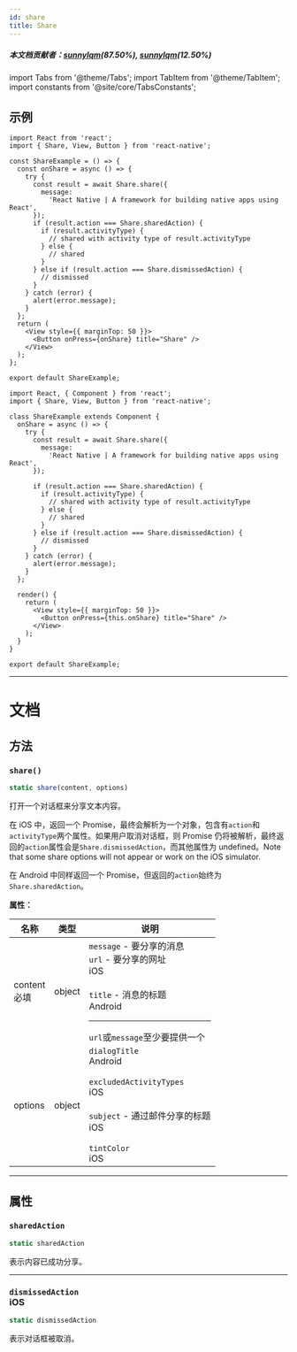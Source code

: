 ```yaml
---
id: share
title: Share
---
```


##### 本文档贡献者：[sunnylqm](https://github.com/search?q=sunnylqm&type=Users)(87.50%), [sunnylqm](https://github.com/search?q=sunnylqm&type=Users)(12.50%)

import Tabs from '@theme/Tabs'; import TabItem from '@theme/TabItem'; import constants from '@site/core/TabsConstants';

## 示例

<Tabs groupId="syntax" defaultValue={constants.defaultSyntax} values={constants.syntax}>
<TabItem value="functional">

```SnackPlayer name=Function%20Component%20Example&supportedPlatforms=ios,android
import React from 'react';
import { Share, View, Button } from 'react-native';

const ShareExample = () => {
  const onShare = async () => {
    try {
      const result = await Share.share({
        message:
          'React Native | A framework for building native apps using React',
      });
      if (result.action === Share.sharedAction) {
        if (result.activityType) {
          // shared with activity type of result.activityType
        } else {
          // shared
        }
      } else if (result.action === Share.dismissedAction) {
        // dismissed
      }
    } catch (error) {
      alert(error.message);
    }
  };
  return (
    <View style={{ marginTop: 50 }}>
      <Button onPress={onShare} title="Share" />
    </View>
  );
};

export default ShareExample;
```

</TabItem>
<TabItem value="classical">

```SnackPlayer name=Class%20Component%20Example&supportedPlatforms=ios,android
import React, { Component } from 'react';
import { Share, View, Button } from 'react-native';

class ShareExample extends Component {
  onShare = async () => {
    try {
      const result = await Share.share({
        message:
          'React Native | A framework for building native apps using React',
      });

      if (result.action === Share.sharedAction) {
        if (result.activityType) {
          // shared with activity type of result.activityType
        } else {
          // shared
        }
      } else if (result.action === Share.dismissedAction) {
        // dismissed
      }
    } catch (error) {
      alert(error.message);
    }
  };

  render() {
    return (
      <View style={{ marginTop: 50 }}>
        <Button onPress={this.onShare} title="Share" />
      </View>
    );
  }
}

export default ShareExample;
```

</TabItem>
</Tabs>

---

# 文档

## 方法

### `share()`

```jsx
static share(content, options)
```

打开一个对话框来分享文本内容。

在 iOS 中，返回一个 Promise，最终会解析为一个对象，包含有`action`和`activityType`两个属性。如果用户取消对话框，则 Promise 仍将被解析，最终返回的`action`属性会是`Share.dismissedAction`，而其他属性为 undefined。Note that some share options will not appear or work on the iOS simulator.

在 Android 中同样返回一个 Promise，但返回的`action`始终为`Share.sharedAction`。

**属性：**

| 名称                                                     | 类型   | 说明                                                                                                                                                                                                                                     |
| -------------------------------------------------------- | ------ | ---------------------------------------------------------------------------------------------------------------------------------------------------------------------------------------------------------------------------------------- |
| content <div className="label basic required">必填</div> | object | `message` - 要分享的消息<br/>`url` - 要分享的网址 <div class="label ios">iOS</div><br/>`title` - 消息的标题 <div class="label android">Android</div><hr/>`url`或`message`至少要提供一个                                                  |
| options                                                  | object | `dialogTitle` <div class="label android">Android</div><br/>`excludedActivityTypes` <div class="label ios">iOS</div><br/>`subject` - 通过邮件分享的标题 <div class="label ios">iOS</div><br/>`tintColor` <div class="label ios">iOS</div> |

---

## 属性

### `sharedAction`

```jsx
static sharedAction
```

表示内容已成功分享。

---

### `dismissedAction` <div class="label ios">iOS</div>

```jsx
static dismissedAction
```

表示对话框被取消。
